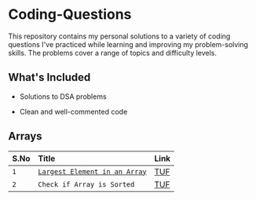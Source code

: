 # Coding-Questions
This repository contains my personal solutions to a variety of coding questions I've practiced while learning and improving my problem-solving skills. The problems cover a range of topics and difficulty levels.

## What's Included

- Solutions to DSA problems

- Clean and well-commented code

## Arrays

| S.No | Title     | Link                       |
| :-------- | :------- | :-------------------------------- |
| `1`      | [`Largest Element in an Array`](https://github.com/reydar-05/Coding-Questions/blob/f3de423450c73ce0d61cc8cbcbd480f5bd284adc/Arrays/1.%20LargestElement.c) | [TUF](https://takeuforward.org/plus/dsa/problems/largest-element) |
| `2`      | `Check if Array is Sorted` | [TUF](https://takeuforward.org/plus/dsa/problems/check-if-the-array-is-sorted-ii) |
